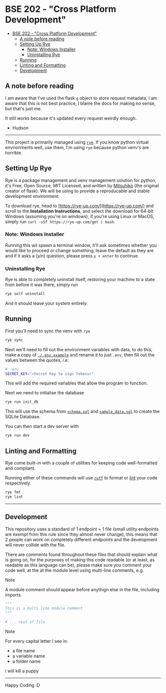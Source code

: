 # BSE 202 - "Cross Platform Development"

- [BSE 202 - "Cross Platform Development"](#bse-202---cross-platform-development)
	- [A note before reading](#a-note-before-reading)
	- [Setting Up Rye](#setting-up-rye)
		- [Note: Windows Installer](#note-windows-installer)
		- [Uninstalling Rye](#uninstalling-rye)
	- [Running](#running)
	- [Linting and Formatting](#linting-and-formatting)
	- [Development](#development)

## A note before reading

I am aware that I've used the flask `g` object to store request metadata, I am aware that this is not best practice, I blame the docs for making no sense, but that's just me.

It still works because it's updated every request weirdly enough.

- Hudson

---

This project is primarily managed using [`rye`](https://rye-up.com).
If you know python virtual envrionments well, use them, I'm using `rye` because python venv's are horrible.

## Setting Up Rye

Rye is a package management and venv management solution for python, it's Free, Open Source, MIT Licensed, and written by [Mitsuhiko](https://github.com/Mitsuhiko) (the original creator of flask). We will be using to provide a reproducable and stable development environment.

To download rye, head to [https://rye-up.com/](https://rye-up.com/) and scroll to the **Installation Instructions**, and select the download for 64-bit Windows (assuming you're on windows), if you're using Linux or MacOS, simply run `curl -sSf https://rye-up.com/get | bash`.

### Note: Windows Installer

Running this wil spawn a terminal window, it'll ask sometimes whether you would like to proceed or change something, leave the default as they are and if it asks a (y/n) question, please press `y + enter` to continue.

### Uninstalling Rye

Rye is able to completely uninstall itself, restoring your machine to a state from before it was there, simply run

```sh
rye self uninstall
```

And it should leave your system entirely.

## Running

First you'll need to sync the venv with `rye`

```sh
rye sync
```

Next we'll need to fill out the environment variables with data, to do this, make a copy of [`./.env.example`](./.env.example) and rename it to just `.env`, then fill out the values between the quotes, i.e.

```bash
# .env
SECRET_KEY="<Secret Key to sign Tokens>"
```

This will add the required variables that allow the program to function.

Next we need to initialise the database

```bash
rye run init_db
```

This will use the schema from [`schema.sql`](./src/bse202/schema.sql) and [`sample_data.sql`](./src/bse202/sample_data.sql) to create the SQLite Database.

You can then start a dev server with

```sh
rye run dev
```

## Linting and Formatting

Rye come built-in with a couple of utilities for keeping code well-formatted and compliant.

Running either of these commands will use [`ruff`](https://github.com/astral-sh/ruff) to format or [lint](https://en.wikipedia.org/wiki/Lint_(software)) your code respectively.

```sh
rye fmt
rye lint
```

---


## Development

This repository uses a standard of 1 endpoint = 1 file (small utility endpoints are exempt from this rule since they almost never change), this means that 2 people can work on completely different endpoints and the development will never collide with the file.

There are comments found throughout these files that should explain what is going on, for the purposes of making this code readable (or at least, as readable as this language can be), please make sure you comment your code well, at the at the module level using multi-line comments, e.g.

> [!NOTE]
> A module comment should appear before anythign else in the file, including imports.

```py
"""
This is a multi line module comment
"""

# ... rest of file
```

> [!NOTE]
> For every capital letter I see in:
>
> - a file name
> - a variable name
> - a folder name
>
> I will kill a puppy

---

Happy Coding :D
